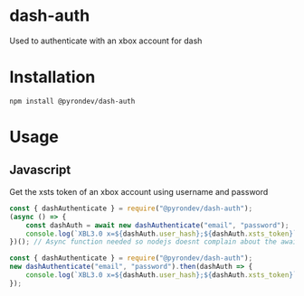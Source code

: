 # dash-auth
Used to authenticate with an xbox account for dash

# Installation
`npm install @pyrondev/dash-auth`
# Usage

## Javascript
Get the xsts token of an xbox account using username and password
```js (async)
const { dashAuthenticate } = require("@pyrondev/dash-auth");
(async () => {
	const dashAuth = await new dashAuthenticate("email", "password");
	console.log(`XBL3.0 x=${dashAuth.user_hash};${dashAuth.xsts_token}`);
})(); // Async function needed so nodejs doesnt complain about the await
```
```js
const { dashAuthenticate } = require("@pyrondev/dash-auth");
new dashAuthenticate("email", "password").then(dashAuth => {
	console.log(`XBL3.0 x=${dashAuth.user_hash};${dashAuth.xsts_token}`);
});
```
